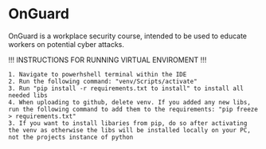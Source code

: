 # OnGuard
OnGuard is a workplace security course, intended to be used to educate workers on potential cyber attacks.

!!! INSTRUCTIONS FOR RUNNING VIRTUAL ENVIROMENT !!!

    1. Navigate to powerhshell terminal within the IDE
    2. Run the following command: "venv/Scripts/activate"
    3. Run "pip install -r requirements.txt to install" to install all needed libs
    4. When uploading to github, delete venv. If you added any new libs, run the following command to add them to the requirements: "pip freeze > requirements.txt"
    3. If you want to install libaries from pip, do so after activating the venv as otherwise the libs will be installed locally on your PC, not the projects instance of python
